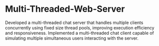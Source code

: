 # Multi-Threaded-Web-Server
Developed a multi-threaded chat server that handles multiple clients concurrently using fixed size thread pools, improving execution efficiency and responsiveness. Implemented a multi-threaded chat client capable of simulating multiple simultaneous users interacting with the server. 
